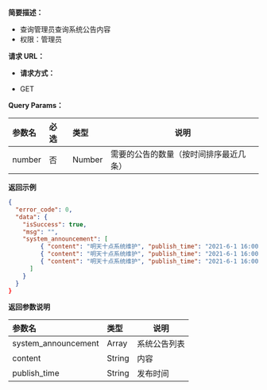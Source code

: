 **简要描述：**

- 查询管理员查询系统公告内容
- 权限：管理员

**请求 URL：**

- **请求方式：**

- GET

**Query Params：**

| 参数名    | 必选 | 类型   | 说明    |
| :-------- | :--- | :----- | ------- |
| number  | 否   | Number | 需要的公告的数量（按时间排序最近几条）  |

**返回示例**

```json
{
  "error_code": 0,
  "data": {
    "isSuccess": true,
    "msg": "",
    "system_announcement": [
     	 { "content": "明天十点系统维护", "publish_time": "2021-6-1 16:00" },
     	 { "content": "明天十点系统维护", "publish_time": "2021-6-1 16:00" },
         { "content": "明天十点系统维护", "publish_time": "2021-6-1 16:00" },
      ]
    }
  }
}
```

**返回参数说明**

| 参数名      | 类型    | 说明                           |
| :---------- | :------ | ------------------------------ |
| system_announcement     | Array   | 系统公告列表                       |
| content    | String  | 内容                       |
| publish_time      | String  | 发布时间                      |

